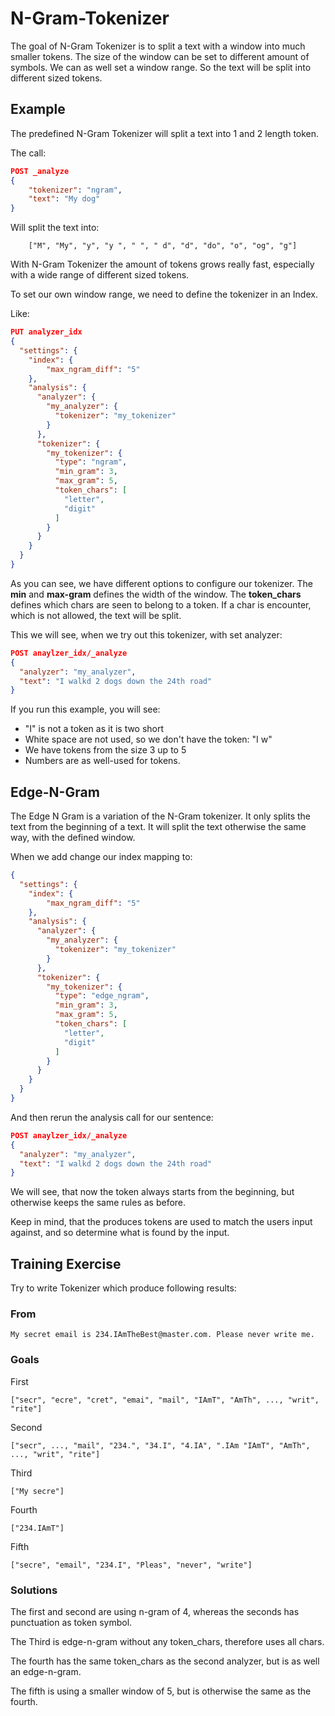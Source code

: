 # N-Gram-Tokenizer

The goal of N-Gram Tokenizer is to split a text with a window into much smaller tokens.
The size of the window can be set to different amount of symbols.
We can as well set a window range. So the text will be split into different sized tokens.

## Example

The predefined N-Gram Tokenizer will split a text into 1 and 2 length token.

The call:

```JSON
POST _analyze
{
    "tokenizer": "ngram",
    "text": "My dog"
}
```

Will split the text into:

```TEXT
    ["M", "My", "y", "y ", " ", " d", "d", "do", "o", "og", "g"]
```

With N-Gram Tokenizer the amount of tokens grows really fast, especially with a wide range of different sized tokens.

To set our own window range, we need to define the tokenizer in an Index.

Like:

```JSON
PUT analyzer_idx
{
  "settings": {
    "index": {
        "max_ngram_diff": "5"
    },
    "analysis": {
      "analyzer": {
        "my_analyzer": {
          "tokenizer": "my_tokenizer"
        }
      },
      "tokenizer": {
        "my_tokenizer": {
          "type": "ngram",
          "min_gram": 3,
          "max_gram": 5,
          "token_chars": [
            "letter",
            "digit"
          ]
        }
      }
    }
  }
}
```

As you can see, we have different options to configure our tokenizer.
The **min** and **max-gram** defines the width of the window.
The **token_chars** defines which chars are seen to belong to a token.
If a char is encounter, which is not allowed, the text will be split.

This we will see, when we try out this tokenizer, with set analyzer:

```JSON
POST anaylzer_idx/_analyze
{
  "analyzer": "my_analyzer",
  "text": "I walkd 2 dogs down the 24th road"
}
```

If you run this example, you will see:

* "I" is not a token as it is two short
* White space are not used, so we don't have the token: "I w"
* We have tokens from the size 3 up to 5
* Numbers are as well-used for tokens.

## Edge-N-Gram

The Edge N Gram is a variation of the N-Gram tokenizer.
It only splits the text from the beginning of a text.
It will split the text otherwise the same way, with the defined window.

When we add change our index mapping to:

```JSON
{
  "settings": {
    "index": {
        "max_ngram_diff": "5"
    },
    "analysis": {
      "analyzer": {
        "my_analyzer": {
          "tokenizer": "my_tokenizer"
        }
      },
      "tokenizer": {
        "my_tokenizer": {
          "type": "edge_ngram",
          "min_gram": 3,
          "max_gram": 5,
          "token_chars": [
            "letter",
            "digit"
          ]
        }
      }
    }
  }
}
```

And then rerun the analysis call for our sentence:

```JSON
POST anaylzer_idx/_analyze
{
  "analyzer": "my_analyzer",
  "text": "I walkd 2 dogs down the 24th road"
}
```

We will see, that now the token always starts from the beginning, but otherwise keeps the same rules as before.

Keep in mind, that the produces tokens are used to match the users input against, and so determine what is found by the input.

## Training Exercise

Try to write Tokenizer which produce following results:

### From

```Text
My secret email is 234.IAmTheBest@master.com. Please never write me.
```

### Goals

First

```Text
["secr", "ecre", "cret", "emai", "mail", "IAmT", "AmTh", ..., "writ", "rite"]
```

Second

```Text
["secr", ..., "mail", "234.", "34.I", "4.IA", ".IAm "IAmT", "AmTh", ..., "writ", "rite"]
```

Third

```Text
["My secre"]
```

Fourth

```Text
["234.IAmT"]
```

Fifth

```Text
["secre", "email", "234.I", "Pleas", "never", "write"]
```

### Solutions

The first and second are using n-gram of 4, whereas the seconds has punctuation as token symbol.

The Third is edge-n-gram without any token_chars, therefore uses all chars.

The fourth has the same token_chars as the second analyzer, but is as well an edge-n-gram.

The fifth is using a smaller window of 5, but is otherwise the same as the fourth.
